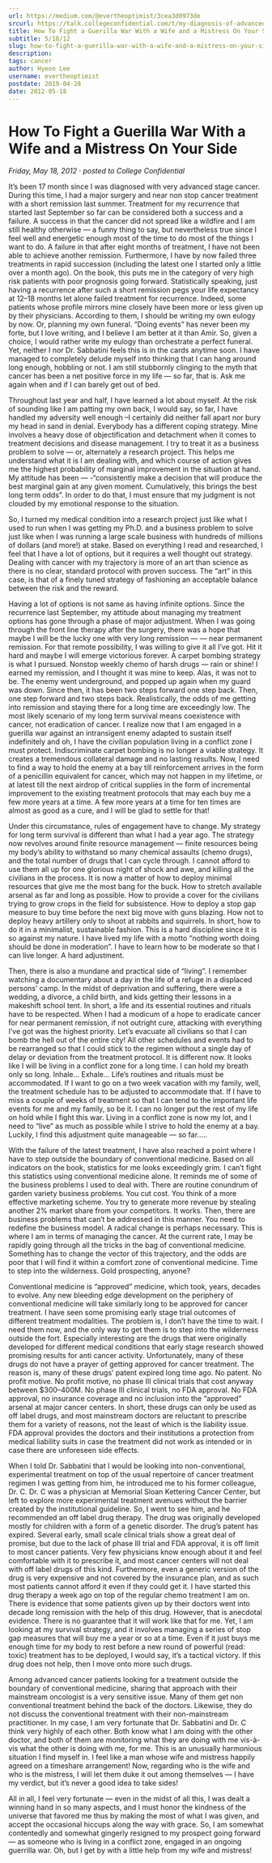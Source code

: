 ```yaml
---
url: https://medium.com/@evertheoptimist/3cea3d0973de
srcurl: https://talk.collegeconfidential.com/t/my-diagnosis-of-advanced-cancer-how-to-help-my-kids/1013554/958
title: How To Fight a Guerilla War With a Wife and a Mistress On Your Side
subtitle: 5/18/12
slug: how-to-fight-a-guerilla-war-with-a-wife-and-a-mistress-on-your-side
description: 
tags: cancer
author: Hyeon Lee
username: evertheoptimist
postdate: 2019-04-28
date: 2012-05-18
---
```


# How To Fight a Guerilla War With a Wife and a Mistress On Your Side

*Friday, May 18, 2012*
&middot;
*posted to College Confidential*

It’s been 17 month since I was diagnosed with very advanced stage cancer. During this time, I had a major surgery and near non stop cancer treatment with a short remission last summer. Treatment for my recurrence that started last September so far can be considered both a success and a failure. A success in that the cancer did not spread like a wildfire and I am still healthy otherwise — a funny thing to say, but nevertheless true since I feel well and energetic enough most of the time to do most of the things I want to do. A failure in that after eight months of treatment, I have not been able to achieve another remission. Furthermore, I have by now failed three treatments in rapid succession (including the latest one I started only a little over a month ago). On the book, this puts me in the category of very high risk patients with poor prognosis going forward. Statistically speaking, just having a recurrence after such a short remission pegs your life expectancy at 12–18 months let alone failed treatment for recurrence. Indeed, some patients whose profile mirrors mine closely have been more or less given up by their physicians. According to them, I should be writing my own eulogy by now. Or, planning my own funeral. “Doing events” has never been my forte, but I love writing, and I believe I am better at it than Amir. So, given a choice, I would rather write my eulogy than orchestrate a perfect funeral. Yet, neither I nor Dr. Sabbatini feels this is in the cards anytime soon. I have managed to completely delude myself into thinking that I can hang around long enough, hobbling or not. I am still stubbornly clinging to the myth that cancer has been a net positive force in my life — so far, that is. Ask me again when and if I can barely get out of bed.

Throughout last year and half, I have learned a lot about myself. At the risk of sounding like I am patting my own back, I would say, so far, I have handled my adversity well enough –I certainly did neither fall apart nor bury my head in sand in denial. Everybody has a different coping strategy. Mine involves a heavy dose of objectification and detachment when it comes to treatment decisions and disease management. I try to treat it as a business problem to solve — or, alternately a research project. This helps me understand what it is I am dealing with, and which course of action gives me the highest probability of marginal improvement in the situation at hand. My attitude has been — -“consistently make a decision that will produce the best marginal gain at any given moment. Cumulatively, this brings the best long term odds”. In order to do that, I must ensure that my judgment is not clouded by my emotional response to the situation.

So, I turned my medical condition into a research project just like what I used to run when I was getting my Ph.D. and a business problem to solve just like when I was running a large scale business with hundreds of millions of dollars (and more!) at stake. Based on everything I read and researched, I feel that I have a lot of options, but it requires a well thought out strategy. Dealing with cancer with my trajectory is more of an art than science as there is no clear, standard protocol with proven success. The “art” in this case, is that of a finely tuned strategy of fashioning an acceptable balance between the risk and the reward.

Having a lot of options is not same as having infinite options. Since the recurrence last September, my attitude about managing my treatment options has gone through a phase of major adjustment. When I was going through the front line therapy after the surgery, there was a hope that maybe I will be the lucky one with very long remission — — near permanent remission. For that remote possibility, I was willing to give it all I’ve got. Hit it hard and maybe I will emerge victorious forever. A carpet bombing strategy is what I pursued. Nonstop weekly chemo of harsh drugs — rain or shine! I earned my remission, and I thought it was mine to keep. Alas, it was not to be. The enemy went underground, and popped up again when my guard was down. Since then, it has been two steps forward one step back. Then, one step forward and two steps back. Realistically, the odds of me getting into remission and staying there for a long time are exceedingly low. The most likely scenario of my long term survival means coexistence with cancer, not eradication of cancer. I realize now that I am engaged in a guerilla war against an intransigent enemy adapted to sustain itself indefinitely and oh, I have the civilian population living in a conflict zone I must protect. Indiscriminate carpet bombing is no longer a viable strategy. It creates a tremendous collateral damage and no lasting results. Now, I need to find a way to hold the enemy at a bay till reinforcement arrives in the form of a penicillin equivalent for cancer, which may not happen in my lifetime, or at latest till the next airdrop of critical supplies in the form of incremental improvement to the existing treatment protocols that may each buy me a few more years at a time. A few more years at a time for ten times are almost as good as a cure, and I will be glad to settle for that!

Under this circumstance, rules of engagement have to change. My strategy for long term survival is different than what I had a year ago. The strategy now revolves around finite resource management — finite resources being my body’s ability to withstand so many chemical assaults (chemo drugs), and the total number of drugs that I can cycle through. I cannot afford to use them all up for one glorious night of shock and awe, and killing all the civilians in the process. It is now a matter of how to deploy minimal resources that give me the most bang for the buck. How to stretch available arsenal as far and long as possible. How to provide a cover for the civilians trying to grow crops in the field for subsistence. How to deploy a stop gap measure to buy time before the next big move with guns blazing. How not to deploy heavy artillery only to shoot at rabbits and squirrels. In short, how to do it in a minimalist, sustainable fashion. This is a hard discipline since it is so against my nature. I have lived my life with a motto “nothing worth doing should be done in moderation”. I have to learn how to be moderate so that I can live longer. A hard adjustment.

Then, there is also a mundane and practical side of “living”. I remember watching a documentary about a day in the life of a refuge in a displaced persons’ camp. In the midst of deprivation and suffering, there were a wedding, a divorce, a child birth, and kids getting their lessons in a makeshift school tent. In short, a life and its essential routines and rituals have to be respected. When I had a modicum of a hope to eradicate cancer for near permanent remission, if not outright cure, attacking with everything I’ve got was the highest priority. Let’s evacuate all civilians so that I can bomb the hell out of the entire city! All other schedules and events had to be rearranged so that I could stick to the regimen without a single day of delay or deviation from the treatment protocol. It is different now. It looks like I will be living in a conflict zone for a long time. I can hold my breath only so long. Inhale… Exhale… Life’s routines and rituals must be accommodated. If I want to go on a two week vacation with my family, well, the treatment schedule has to be adjusted to accommodate that. If I have to miss a couple of weeks of treatment so that I can tend to the important life events for me and my family, so be it. I can no longer put the rest of my life on hold while I fight this war. Living in a conflict zone is now my lot, and I need to “live” as much as possible while I strive to hold the enemy at a bay. Luckily, I find this adjustment quite manageable — so far.....

With the failure of the latest treatment, I have also reached a point where I have to step outside the boundary of conventional medicine. Based on all indicators on the book, statistics for me looks exceedingly grim. I can’t fight this statistics using conventional medicine alone. It reminds me of some of the business problems I used to deal with. There are routine conundrum of garden variety business problems. You cut cost. You think of a more effective marketing scheme. You try to generate more revenue by stealing another 2% market share from your competitors. It works. Then, there are business problems that can’t be addressed in this manner. You need to redefine the business model. A radical change is perhaps necessary. This is where I am in terms of managing the cancer. At the current rate, I may be rapidly going through all the tricks in the bag of conventional medicine. Something has to change the vector of this trajectory, and the odds are poor that I will find it within a comfort zone of conventional medicine. Time to step into the wilderness. Gold prospecting, anyone?

Conventional medicine is “approved” medicine, which took, years, decades to evolve. Any new bleeding edge development on the periphery of conventional medicine will take similarly long to be approved for cancer treatment. I have seen some promising early stage trial outcomes of different treatment modalities. The problem is, I don’t have the time to wait. I need them now, and the only way to get them is to step into the wilderness outside the fort. Especially interesting are the drugs that were originally developed for different medical conditions that early stage research showed promising results for anti cancer activity. Unfortunately, many of these drugs do not have a prayer of getting approved for cancer treatment. The reason is, many of these drugs’ patent expired long time ago. No patent. No profit motive. No profit motive, no phase III clinical trials that cost anyway between $300–400M. No phase III clinical trials, no FDA approval. No FDA approval, no insurance coverage and no inclusion into the “approved” arsenal at major cancer centers. In short, these drugs can only be used as off label drugs, and most mainstream doctors are reluctant to prescribe them for a variety of reasons, not the least of which is the liability issue. FDA approval provides the doctors and their institutions a protection from medical liability suits in case the treatment did not work as intended or in case there are unforeseen side effects.

When I told Dr. Sabbatini that I would be looking into non-conventional, experimental treatment on top of the usual repertoire of cancer treatment regimen I was getting from him, he introduced me to his former colleague, Dr. C. Dr. C was a physician at Memorial Sloan Kettering Cancer Center, but left to explore more experimental treatment avenues without the barrier created by the institutional guideline. So, I went to see him, and he recommended an off label drug therapy. The drug was originally developed mostly for children with a form of a genetic disorder. The drug’s patent has expired. Several early, small scale clinical trials show a great deal of promise, but due to the lack of phase III trial and FDA approval, it is off limit to most cancer patients. Very few physicians know enough about it and feel comfortable with it to prescribe it, and most cancer centers will not deal with off label drugs of this kind. Furthermore, even a generic version of the drug is very expensive and not covered by the insurance plan, and as such most patients cannot afford it even if they could get it. I have started this drug therapy a week ago on top of the regular chemo treatment I am on. There is evidence that some patients given up by their doctors went into decade long remission with the help of this drug. However, that is anecdotal evidence. There is no guarantee that it will work like that for me. Yet, I am looking at my survival strategy, and it involves managing a series of stop gap measures that will buy me a year or so at a time. Even if it just buys me enough time for my body to rest before a new round of powerful (read: toxic) treatment has to be deployed, I would say, it’s a tactical victory. If this drug does not help, then I move onto more such drugs.

Among advanced cancer patients looking for a treatment outside the boundary of conventional medicine, sharing that approach with their mainstream oncologist is a very sensitive issue. Many of them get non conventional treatment behind the back of the doctors. Likewise, they do not discuss the conventional treatment with their non-mainstream practitioner. In my case, I am very fortunate that Dr. Sabbatini and Dr. C think very highly of each other. Both know what I am doing with the other doctor, and both of them are monitoring what they are doing with me vis-à-vis what the other is doing with me, for me. This is an unusually harmonious situation I find myself in. I feel like a man whose wife and mistress happily agreed on a timeshare arrangement! Now, regarding who is the wife and who is the mistress, I will let them duke it out among themselves — I have my verdict, but it’s never a good idea to take sides!

All in all, I feel very fortunate — even in the midst of all this, I was dealt a winning hand in so many aspects, and I must honor the kindness of the universe that favored me thus by making the most of what I was given, and accept the occasional hiccups along the way with grace. So, I am somewhat contentedly and somewhat gingerly resigned to my prospect going forward — as someone who is living in a conflict zone, engaged in an ongoing guerrilla war. Oh, but I get by with a little help from my wife and mistress!
